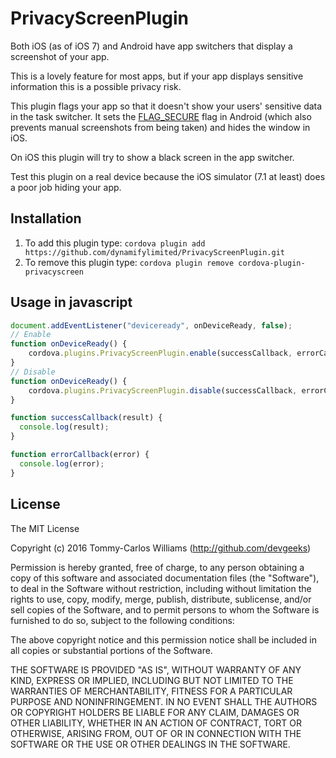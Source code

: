 # PrivacyScreenPlugin

Both iOS (as of iOS 7) and Android have app switchers that display a screenshot of your app.

This is a lovely feature for most apps, but if your app displays sensitive information this is a possible privacy risk.

This plugin flags your app so that it doesn't show your users' sensitive data in the task switcher. It sets the
[FLAG_SECURE](http://developer.android.com/reference/android/view/WindowManager.LayoutParams.html#FLAG_SECURE)
flag in Android (which also prevents manual screenshots from being taken) and hides the window in iOS.

On iOS this plugin will try to show a black screen in the app switcher.

Test this plugin on a real device because the iOS simulator (7.1 at least) does a poor job hiding your app.

## Installation

1. To add this plugin type: `cordova plugin add https://github.com/dynamifylimited/PrivacyScreenPlugin.git`
2. To remove this plugin type: `cordova plugin remove cordova-plugin-privacyscreen`

## Usage in javascript

```js
document.addEventListener("deviceready", onDeviceReady, false);
// Enable
function onDeviceReady() {
    cordova.plugins.PrivacyScreenPlugin.enable(successCallback, errorCallback);
}
// Disable
function onDeviceReady() {
    cordova.plugins.PrivacyScreenPlugin.disable(successCallback, errorCallback);
}

function successCallback(result) {
  console.log(result);
}

function errorCallback(error) {
  console.log(error);
}
```

## License

The MIT License

Copyright (c) 2016 Tommy-Carlos Williams (http://github.com/devgeeks)

Permission is hereby granted, free of charge, to any person obtaining a copy of this software and associated
documentation files (the "Software"), to deal in the Software without restriction, including without limitation the
rights to use, copy, modify, merge, publish, distribute, sublicense, and/or sell copies of the Software, and to permit
persons to whom the Software is furnished to do so, subject to the following conditions:

The above copyright notice and this permission notice shall be included in all copies or substantial portions of the
Software.

THE SOFTWARE IS PROVIDED "AS IS", WITHOUT WARRANTY OF ANY KIND, EXPRESS OR IMPLIED, INCLUDING BUT NOT LIMITED TO THE
WARRANTIES OF MERCHANTABILITY, FITNESS FOR A PARTICULAR PURPOSE AND NONINFRINGEMENT. IN NO EVENT SHALL THE AUTHORS OR
COPYRIGHT HOLDERS BE LIABLE FOR ANY CLAIM, DAMAGES OR OTHER LIABILITY, WHETHER IN AN ACTION OF CONTRACT, TORT OR
OTHERWISE, ARISING FROM, OUT OF OR IN CONNECTION WITH THE SOFTWARE OR THE USE OR OTHER DEALINGS IN THE SOFTWARE.

